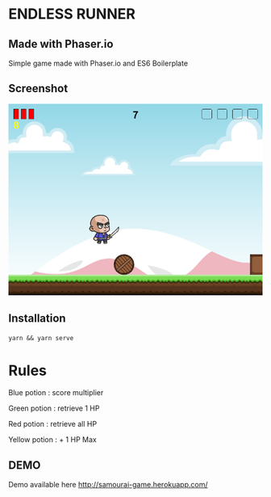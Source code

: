# ENDLESS RUNNER

## Made with Phaser.io
Simple game made with Phaser.io and ES6 Boilerplate

## Screenshot
![Screenshot](screen.png)

## Installation
`yarn && yarn serve`


# Rules
Blue potion : score multiplier

Green potion : retrieve 1 HP

Red potion : retrieve all HP

Yellow potion : + 1 HP Max

## DEMO
Demo available here http://samourai-game.herokuapp.com/